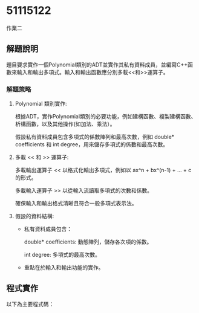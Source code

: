 # 51115122

作業二

## 解題說明

題目要求實作一個Polynomial類別的ADT並實作其私有資料成員，並編寫C++函數來輸入和輸出多項式。輸入和輸出函數應分別多載<<和>>運算子。

### 解題策略

1. Polynomial 類別實作:
   
   根據ADT，實作Polynomial類別的必要功能，例如建構函數、複製建構函數、析構函數，以及其他操作(如加法、乘法）。
    
   假設私有資料成員包含多項式的係數陣列和最高次數，例如 double* coefficients 和 int degree，用來儲存多項式的係數和最高次數。
   
 2. 多載 << 和 >> 運算子:

    多載輸出運算子 << 以格式化輸出多項式，例如以 ax^n + bx^(n-1) + ... + c 的形式。

    多載輸入運算子 >> 以從輸入流讀取多項式的次數和係數。

    確保輸入和輸出格式清晰且符合一般多項式表示法。

3. 假設的資料結構:
   
   - 私有資料成員包含：
     
       double* coefficients: 動態陣列，儲存各次項的係數。
     
       int degree: 多項式的最高次數。
   - 重點在於輸入和輸出功能的實作。

## 程式實作

以下為主要程式碼：


